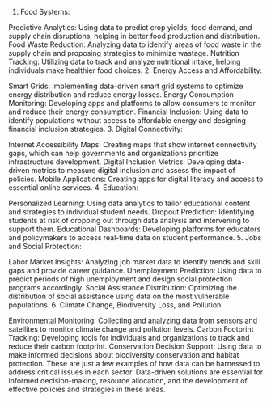 1. Food Systems:

Predictive Analytics: Using data to predict crop yields, food demand, and supply chain disruptions, helping in better food production and distribution.
Food Waste Reduction: Analyzing data to identify areas of food waste in the supply chain and proposing strategies to minimize wastage.
Nutrition Tracking: Utilizing data to track and analyze nutritional intake, helping individuals make healthier food choices.
2. Energy Access and Affordability:

Smart Grids: Implementing data-driven smart grid systems to optimize energy distribution and reduce energy losses.
Energy Consumption Monitoring: Developing apps and platforms to allow consumers to monitor and reduce their energy consumption.
Financial Inclusion: Using data to identify populations without access to affordable energy and designing financial inclusion strategies.
3. Digital Connectivity:

Internet Accessibility Maps: Creating maps that show internet connectivity gaps, which can help governments and organizations prioritize infrastructure development.
Digital Inclusion Metrics: Developing data-driven metrics to measure digital inclusion and assess the impact of policies.
Mobile Applications: Creating apps for digital literacy and access to essential online services.
4. Education:

Personalized Learning: Using data analytics to tailor educational content and strategies to individual student needs.
Dropout Prediction: Identifying students at risk of dropping out through data analysis and intervening to support them.
Educational Dashboards: Developing platforms for educators and policymakers to access real-time data on student performance.
5. Jobs and Social Protection:

Labor Market Insights: Analyzing job market data to identify trends and skill gaps and provide career guidance.
Unemployment Prediction: Using data to predict periods of high unemployment and design social protection programs accordingly.
Social Assistance Distribution: Optimizing the distribution of social assistance using data on the most vulnerable populations.
6. Climate Change, Biodiversity Loss, and Pollution:

Environmental Monitoring: Collecting and analyzing data from sensors and satellites to monitor climate change and pollution levels.
Carbon Footprint Tracking: Developing tools for individuals and organizations to track and reduce their carbon footprint.
Conservation Decision Support: Using data to make informed decisions about biodiversity conservation and habitat protection.
These are just a few examples of how data can be harnessed to address critical issues in each sector. Data-driven solutions are essential for informed decision-making, resource allocation, and the development of effective policies and strategies in these areas.
